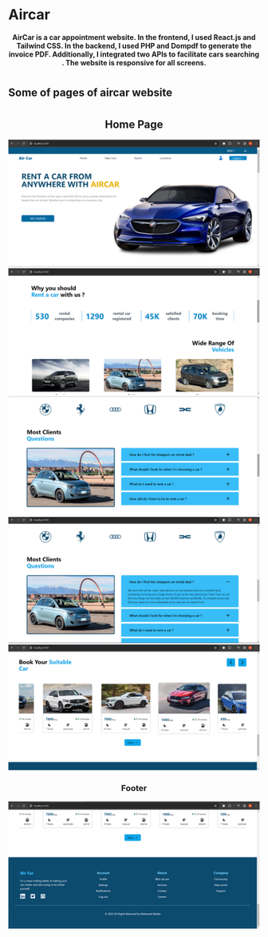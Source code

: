 # Aircar
#### <div align="center" >AirCar is a car appointment website. In the frontend, I used React.js and Tailwind CSS. In the backend, I used PHP and Dompdf to generate the invoice PDF. Additionally, I integrated two APIs to facilitate cars searching . The website is responsive for all screens.</div>
#
## Some of pages of aircar website
#
## <div align="center"> Home Page </div>
![landing_page](aircarImgsPages/landing.png)
![landing_page](aircarImgsPages/numbers.png)
![landing_page](aircarImgsPages/askes.png)
![landing_page](aircarImgsPages/askes2.png)
![landing_page](aircarImgsPages/lisingCars.png)
### <div align="center"> Footer </div>
![landing_page](aircarImgsPages/footer.png)


<!--  
git add .
git commit -m "P2"
git push 
-->